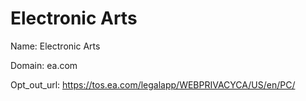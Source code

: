 # Electronic Arts

Name: Electronic Arts

Domain: ea.com

Opt_out_url: https://tos.ea.com/legalapp/WEBPRIVACYCA/US/en/PC/
